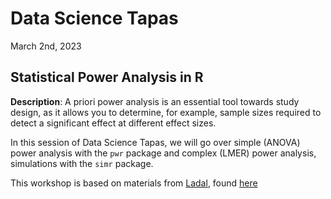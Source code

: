 # Data Science Tapas

March 2nd, 2023


## Statistical Power Analysis in R
**Description**: A priori power analysis is an essential tool towards study design, as it allows you to determine, for example, sample sizes required to detect a significant effect at different effect sizes. 

In this session of Data Science Tapas, we will go over simple (ANOVA) power analysis with the `pwr` package and complex (LMER) power analysis, simulations with the `simr` package. 

This workshop is based on materials from [Ladal](https://ladal.edu.au/index.html), found [here](https://ladal.edu.au/pwr.html)
